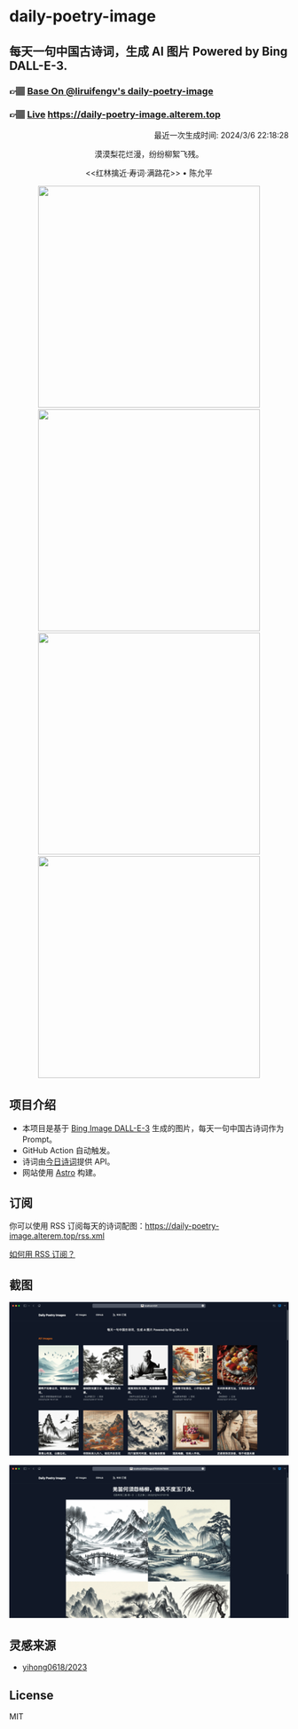 
# daily-poetry-image

## 每天一句中国古诗词，生成 AI 图片 Powered by Bing DALL-E-3.

### 👉🏽 [Base On @liruifengv's daily-poetry-image](https://github.com/liruifengv/daily-poetry-image)

### 👉🏽 [Live](https://daily-poetry-image.alterem.top/) https://daily-poetry-image.alterem.top

<p align="right">
  最近一次生成时间: 2024/3/6 22:18:28
</p>
<p align="center">
漠漠梨花烂漫，纷纷柳絮飞残。
</p>
<p align="center">
<<红林擒近·寿词·满路花>> • 陈允平
</p>
<p align="center">
<img src="https://tse3.mm.bing.net/th/id/OIG2.7F6H8D.E3wlZKEX.HrkL" height="400" width="400" />
<img src="https://tse3.mm.bing.net/th/id/OIG2.M8bt5UBbrZ2uiJBgSgYN" height="400" width="400" />
<img src="https://tse2.mm.bing.net/th/id/OIG2.VLEX0Twy0rvg_yG2ecpw" height="400" width="400" />
<img src="https://tse3.mm.bing.net/th/id/OIG2.rsRTwlGz4ekjppE7HhWi" height="400" width="400" />
</p>

## 项目介绍

-   本项目是基于 [Bing Image DALL-E-3](https://www.bing.com/images/create) 生成的图片，每天一句中国古诗词作为 Prompt。
-   GitHub Action 自动触发。
-   诗词由[今日诗词](https://www.jinrishici.com/)提供 API。
-   网站使用 [Astro](https://astro.build) 构建。

## 订阅

你可以使用 RSS 订阅每天的诗词配图：https://daily-poetry-image.alterem.top/rss.xml

[如何用 RSS 订阅？](https://zhuanlan.zhihu.com/p/55026716)

## 截图

![图片列表](./screenshots/Snipaste_2023-12-28_21-00-26.png)

![图片详情](./screenshots/Snipaste_2023-12-28_21-00-53.png)

## 灵感来源

-   [yihong0618/2023](https://github.com/yihong0618/2023)

## License

MIT
